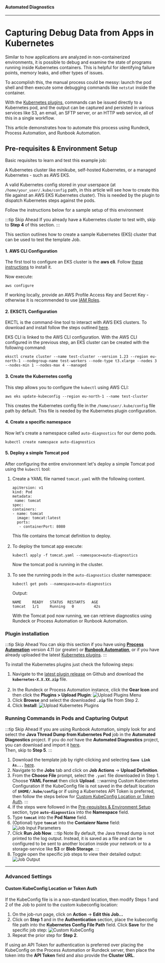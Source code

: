 #### Automated Diagnostics
---

# Capturing Debug Data from Apps in Kubernetes

Similar to how applications are analyzed in non-containerized environments, it is possible to debug and examine the state of programs running inside Kubernetes containers. This is helpful for identifying failure points, memory leaks, and other types of issues.

To accomplish this, the manual process could be messy: launch the pod shell and then execute some debugging commands like `netstat` inside the container.

With the [Kubernetes plugins](/learning/howto/how2kube), commands can be issued directly to a Kubernetes pod, and the output can be captured and persisted in various services like S3, an email, an SFTP server, or an HTTP web service, all of this in a single workflow.

This article demonstrates how to automate this process using Rundeck, Process Automation, and Runbook Automation.

## Pre-requisites & Environment Setup

Basic requisites to learn and test this example job:

A Kubernetes cluster like minikube, self-hosted Kubernetes, or a managed Kubernetes - such as AWS EKS.

A valid Kubernetes config stored in your userspace (at `/home/your_user/.kube/config` path, in this article will see how to create this file against an AWS EKS Kubernetes cluster). This is needed by the plugin to dispatch Kubernetes steps against the pods.

Follow the instructions below for a sample setup of this environment

:::tip Skip Ahead
If you already have a Kubernetes cluster to test with, skip to **Step 4** of this section.
:::

This section outlines how to create a sample Kubernetes (EKS) cluster that can be used to test the template Job.  
#### 1. AWS CLI Configuration

   The first tool to configure an EKS cluster is the **aws cli**. Follow [these instructions](https://docs.aws.amazon.com/cli/latest/userguide/getting-started-install.html) to install it.

   Now execute:

   `aws configure`

   If working locally, provide an AWS Profile Access Key and Secret Key - otherwise it is recommended to use [IAM Roles](/manual/plugins/aws-plugins-overview.html#option-1-ec2-iam-role).

#### 2. EKSCTL Configuration

EKCTL is the command-line tool to interact with AWS EKS clusters. To download and install follow the steps outlined [here](https://docs.aws.amazon.com/eks/latest/userguide/eksctl.html).

EKS CLI is linked to the AWS CLI configuration. With the AWS CLI configured in the previous step, an EKS cluster can be created with the following command:

```
eksctl create cluster --name test-cluster --version 1.23 --region eu-north-1 --nodegroup-name test-workers --node-type t3.xlarge --nodes 3 --nodes-min 1 --nodes-max 4 --managed
```
#### 3. Create the Kubernetes config

This step allows you to configure the `kubectl` using AWS CLI:

```
aws eks update-kubeconfig --region eu-north-1 --name test-cluster
```

This creates the Kubernetes config file in the `/home/user/.kube/config` file path by default. This file is needed by the Kubernetes plugin configuration.

#### 4. Create a specific namespace

Now let's create a namespace called `auto-diagnostics` for our demo pods.
```
kubectl create namespace auto-diagnostics
```

#### 5. Deploy a simple Tomcat pod

After configuring the entire environment let's deploy a simple Tomcat pod using the `kubectl` tool:

1. Create a YAML file named `tomcat.yaml` with the following content. 
   ```
   apiVersion: v1
   kind: Pod
   metadata:
    name: tomcat
   spec:
   containers:
   - name: tomcat
     image: tomcat:latest
     ports:
      - containerPort: 8080
   ```
   This file contains the tomcat definition to deploy.<br><br>
2. To deploy the tomcat app execute:
   ```
   kubectl apply -f tomcat.yaml --namespace=auto-diagnostics
   ```
   Now the tomcat pod is running in the cluster.<br><br>
3. To see the running pods in the `auto-diagnostics` cluster namespace:
   ```
   kubectl get pods --namespace=auto-diagnostics
   ```
   Output:
   ```
   NAME 	READY   STATUS	RESTARTS   AGE
   tomcat   1/1 	Running   0      	42s
   ```
   With the Tomcat pod now running, we can retrieve diagnostics using Rundeck or Process Automation or Runbook Automation.

### Plugin installation

:::tip Skip Ahead
You can skip this section if you have using [**Process Automation**](https://www.pagerduty.com/platform/automation/) version 4.11 (or greater) or [**Runbook Automation**](https://www.pagerduty.com/platform/automation/runbook/), 
or if you have already uploaded the latest [Kubernetes plugins](https://github.com/rundeck-plugins/kubernetes).
:::

To install the Kubernetes plugins just check the following steps:

1. Navigate to the [latest plugin release](https://github.com/rundeck-plugins/kubernetes/releases/latest) on Github and download the **`kubernetes-X.X.XX.zip`** file.<br><br>
2. In the Rundeck or Process Automation instance, click the **Gear Icon** and then click the **Plugins > Upload Plugin**:
   ![Upload Plugins Menu](/assets/img/upload-plugins-menu.png)
3. Click **Browse** and select the downloaded **`.zip`** file from Step 2.
4. Click **Install**:
   ![Upload Kubernetes Plugins](/assets/img/upload-k8s-plugins.png)

### Running Commands in Pods and Capturing Output

:::tip Skip Ahead
If you are using Runbook Automation, simply look for and select the **Java Thread Dump from Kubernetes Pod** job in the **Automated Diagnostics**
project. If you do _not_ have the **Automated Diagnostics** project, you can download and import it [here](https://github.com/rundeckpro/automated-diagnostics-project/releases/latest). 
<br>Then, skip to **Step 5**.
:::

1. Download the template job by right-clicking and selecting **`Save Link As...`** [here](https://raw.githubusercontent.com/rundeck/welcome-project-community/main/runbooks/yaml/Solutions/Java_Thread_Dump_Kubernetes_Pod.yaml).
2. Navigate to the **Jobs** tab and click on **Job Actions** -> **Upload Definition**.
3. From the **Choose File** prompt, select the `.yaml` file downloaded in Step 1.
Choose **YAML Format** then click **Upload**.
   :::warning Custom Kubernetes Configuration 
   If the KubeConfig file is not saved in the default location of **`$HOME/.kube/config`** or if using a Kubernetes API Token is preferred, then follow the steps below for [Custom KubeConfig Location or Token Auth](#custom-kubeconfig-location-or-token-auth).
   :::
4. If the steps were followed in the [Pre-requisites & Environment Setup](#pre-requisites-environment-setup) section, type **`auto-diagnostics`** into the **Namespace** field.
5. Type **`tomcat`** into the **Pod Name** field.
6. (Optional) type **`tomcat`** into the **Contaienr Name** field:
![Job Input Parameters](/assets/img/oss-k8s-java-job-invoke-screen.png)
7. Click **Run Job Now**.
   :::tip Note
   By default, the Java thread dump is not printed to the log output. Instead, it is saved as a file and can be 
   configured to be sent to another location inside your network or to a storage-service like **S3** or **Blob Storage**.
   :::
8. Toggle open the specific job steps to view their detailed output:
![Job Output](/assets/img/oss-k8s-java-job-output.png)

---
### Advanced Settings

#### Custom KubeConfig Location or Token Auth

If the KubeConfig file is in a non-standard location, then modify Steps 1 and 2 of the Job to point to the custom kubeconfig location:

1. On the job-run page, click on **Action** -> **Edit this Job...**
2. Click on **Step 1** and in the **Authentication** section, place the kubeconfig file path into the **Kubernetes Config File Path** field. Click **Save** for the specific job step:
   ![Custom KubeConfig](/assets/img/custom-kubeconfig-job-step.png)
3. Repeat the prior step for **Step 2**.

If using an API Token for authentication is preferred over placing the KubeConfig on the Process Automation or Rundeck server, then 
place the token into the **API Token** field and also provide the **Cluster URL**.